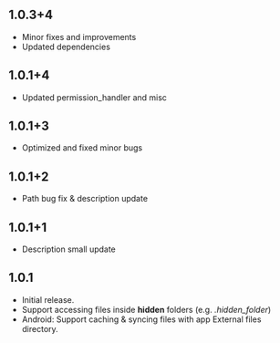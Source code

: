 ## 1.0.3+4

* Minor fixes and improvements
* Updated dependencies

## 1.0.1+4

* Updated permission_handler and misc

## 1.0.1+3

* Optimized and fixed minor bugs

## 1.0.1+2

* Path bug fix & description update

## 1.0.1+1

* Description small update

## 1.0.1

* Initial release.
* Support accessing files inside **hidden** folders (e.g. *.hidden_folder*)
* Android: Support caching & syncing files with app External files directory.